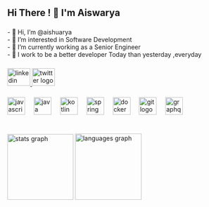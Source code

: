 <h2 align="left">Hi  There ! 👋 I'm Aiswarya</h2>

###

<p align="left">- 👋 Hi, I’m @aishuarya<br>- 👀 I’m interested in Software Development<br>- 🌱 I’m currently  working as a Senior Engineer<br>- 💞️ I work to be a better developer Today than yesterday ,everyday</p>

###

<div align="left">
  <a href="https://in.linkedin.com/in/aiswarya-p-m-7069a4146" target="_blank">
    <img src="https://raw.githubusercontent.com/maurodesouza/profile-readme-generator/master/src/assets/icons/social/linkedin/default.svg" width="52" height="40" alt="linkedin logo"  />
  </a>
  <a href="https://x.com/Aiswarya880931" target="_blank">
    <img src="https://raw.githubusercontent.com/maurodesouza/profile-readme-generator/master/src/assets/icons/social/twitter/default.svg" width="52" height="40" alt="twitter logo"  />
  </a>
</div>

###

<div align="left">
  <img src="https://cdn.jsdelivr.net/gh/devicons/devicon/icons/javascript/javascript-original.svg" height="40" alt="javascript logo"  />
  <img width="12" />
  <img src="https://cdn.jsdelivr.net/gh/devicons/devicon/icons/java/java-original.svg" height="40" alt="java logo"  />
  <img width="12" />
  <img src="https://cdn.jsdelivr.net/gh/devicons/devicon/icons/kotlin/kotlin-original.svg" height="40" alt="kotlin logo"  />
  <img width="12" />
  <img src="https://cdn.jsdelivr.net/gh/devicons/devicon/icons/spring/spring-original.svg" height="40" alt="spring logo"  />
  <img width="12" />
  <img src="https://cdn.simpleicons.org/docker/2496ED" height="40" alt="docker logo"  />
  <img width="12" />
  <img src="https://cdn.simpleicons.org/git/F05032" height="40" alt="git logo"  />
  <img width="12" />
  <img src="https://cdn.simpleicons.org/graphql/E10098" height="40" alt="graphql logo"  />
</div>

###

<br clear="both">

<div align="left">
  <img src="https://github-readme-stats.vercel.app/api?username=aishuarya&hide_title=false&hide_rank=false&show_icons=true&include_all_commits=true&count_private=true&disable_animations=false&theme=dracula&locale=en&hide_border=false&order=1" height="150" alt="stats graph"  />
  <img src="https://github-readme-stats.vercel.app/api/top-langs?username=aishuarya&locale=en&hide_title=false&layout=compact&card_width=320&langs_count=6&theme=dracula&hide_border=false&order=2" height="151" alt="languages graph"  />
</div>

###

<br clear="both">



###
